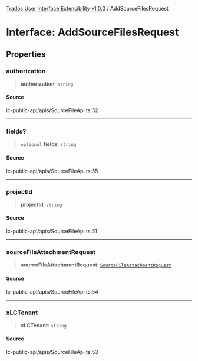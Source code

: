 [Trados User Interface Extensibility v1.0.0](../wiki/globals) / AddSourceFilesRequest

# Interface: AddSourceFilesRequest

## Properties

### authorization

> **authorization**: `string`

#### Source

lc-public-api/apis/SourceFileApi.ts:52

***

### fields?

> `optional` **fields**: `string`

#### Source

lc-public-api/apis/SourceFileApi.ts:55

***

### projectId

> **projectId**: `string`

#### Source

lc-public-api/apis/SourceFileApi.ts:51

***

### sourceFileAttachmentRequest

> **sourceFileAttachmentRequest**: [`SourceFileAttachmentRequest`](../wiki/Interface.SourceFileAttachmentRequest)

#### Source

lc-public-api/apis/SourceFileApi.ts:54

***

### xLCTenant

> **xLCTenant**: `string`

#### Source

lc-public-api/apis/SourceFileApi.ts:53
